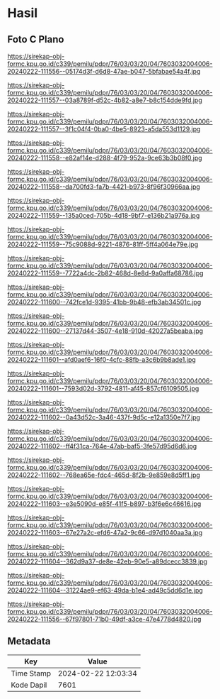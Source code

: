 # Hasil

## Foto C Plano

https://sirekap-obj-formc.kpu.go.id/c339/pemilu/pdpr/76/03/03/20/04/7603032004006-20240222-111556--05174d3f-d6d8-47ae-b047-5bfabae54a4f.jpg

https://sirekap-obj-formc.kpu.go.id/c339/pemilu/pdpr/76/03/03/20/04/7603032004006-20240222-111557--03a8789f-d52c-4b82-a8e7-b8c154dde9fd.jpg

https://sirekap-obj-formc.kpu.go.id/c339/pemilu/pdpr/76/03/03/20/04/7603032004006-20240222-111557--3f1c04f4-0ba0-4be5-8923-a5da553d1129.jpg

https://sirekap-obj-formc.kpu.go.id/c339/pemilu/pdpr/76/03/03/20/04/7603032004006-20240222-111558--e82af14e-d288-4f79-952a-9ce63b3b08f0.jpg

https://sirekap-obj-formc.kpu.go.id/c339/pemilu/pdpr/76/03/03/20/04/7603032004006-20240222-111558--da700fd3-fa7b-4421-b973-8f96f30966aa.jpg

https://sirekap-obj-formc.kpu.go.id/c339/pemilu/pdpr/76/03/03/20/04/7603032004006-20240222-111559--135a0ced-705b-4d18-9bf7-e136b21a976a.jpg

https://sirekap-obj-formc.kpu.go.id/c339/pemilu/pdpr/76/03/03/20/04/7603032004006-20240222-111559--75c9088d-9221-4876-81ff-5ff4a064e79e.jpg

https://sirekap-obj-formc.kpu.go.id/c339/pemilu/pdpr/76/03/03/20/04/7603032004006-20240222-111559--7722a4dc-2b82-468d-8e8d-9a0affa68786.jpg

https://sirekap-obj-formc.kpu.go.id/c339/pemilu/pdpr/76/03/03/20/04/7603032004006-20240222-111600--742fce1d-9395-41bb-9b48-efb3ab34501c.jpg

https://sirekap-obj-formc.kpu.go.id/c339/pemilu/pdpr/76/03/03/20/04/7603032004006-20240222-111600--27137d44-3507-4e18-910d-42027a5beaba.jpg

https://sirekap-obj-formc.kpu.go.id/c339/pemilu/pdpr/76/03/03/20/04/7603032004006-20240222-111601--afd0aef6-16f0-4cfc-88fb-a3c6b9b8ade1.jpg

https://sirekap-obj-formc.kpu.go.id/c339/pemilu/pdpr/76/03/03/20/04/7603032004006-20240222-111601--7593d02d-3792-4811-af45-857cf6109505.jpg

https://sirekap-obj-formc.kpu.go.id/c339/pemilu/pdpr/76/03/03/20/04/7603032004006-20240222-111602--0a43d52c-3a46-437f-9d5c-e12a1350e7f7.jpg

https://sirekap-obj-formc.kpu.go.id/c339/pemilu/pdpr/76/03/03/20/04/7603032004006-20240222-111602--ff4f31ca-764e-47ab-baf5-3fe57d95d6d6.jpg

https://sirekap-obj-formc.kpu.go.id/c339/pemilu/pdpr/76/03/03/20/04/7603032004006-20240222-111602--768ea65e-fdc4-465d-8f2b-9e859e8d5ff1.jpg

https://sirekap-obj-formc.kpu.go.id/c339/pemilu/pdpr/76/03/03/20/04/7603032004006-20240222-111603--e3e5090d-e85f-41f5-b897-b3f6e6c46616.jpg

https://sirekap-obj-formc.kpu.go.id/c339/pemilu/pdpr/76/03/03/20/04/7603032004006-20240222-111603--67e27a2c-efd6-47a2-9c66-d97d1040aa3a.jpg

https://sirekap-obj-formc.kpu.go.id/c339/pemilu/pdpr/76/03/03/20/04/7603032004006-20240222-111604--362d9a37-de8e-42eb-90e5-a89dcecc3839.jpg

https://sirekap-obj-formc.kpu.go.id/c339/pemilu/pdpr/76/03/03/20/04/7603032004006-20240222-111604--31224ae9-ef63-49da-b1e4-ad49c5dd6d1e.jpg

https://sirekap-obj-formc.kpu.go.id/c339/pemilu/pdpr/76/03/03/20/04/7603032004006-20240222-111556--67f97801-71b0-49df-a3ce-47e4778d4820.jpg


## Metadata

| Key        | Value               |
| ---------- | ------------------- |
| Time Stamp | 2024-02-22 12:03:34 |
| Kode Dapil | 7601                |



